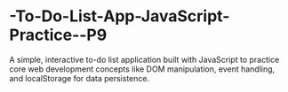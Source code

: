 # -To-Do-List-App-JavaScript-Practice--P9
A simple, interactive to-do list application built with JavaScript to practice core web development concepts like DOM manipulation, event handling, and localStorage for data persistence.
